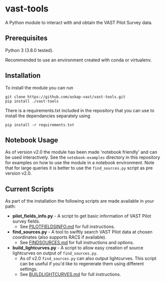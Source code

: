 # vast-tools

A Python module to interact with and obtain the VAST Pilot Survey data.

## Prerequisites

Python 3 (3.8.0 tested).

Recommended to use an environment created with conda or virtualenv.

## Installation

To install the module you can run
```
git clone https://github.com/askap-vast/vast-tools.git
pip install ./vast-tools
```

There is a requirements.txt included in the repository that you can use to install the dependancies separately using
```
pip install -r requirements.txt
````

## Notebook Usage

As of version v2.0 the module has been made 'notebook friendly' and can be used interactively. See the `notebook-examples` directory in this repository for examples on how to use the module in a notebook environment. Note that for large queries it is better to use the `find_sources.py` script as pre version v2.0.

## Current Scripts
As part of the installation the following scripts are made available in your path:

* **pilot\_fields\_info.py** - A script to get basic information of VAST Pilot survey fields.
    - See [PILOTFIELDSINFO.md](PILOTFIELDSINFO.md) for full instructions.
* **find\_sources.py** - A tool to swiftly search VAST Pilot data at chosen coordinates (also supports RACS if available).
    - See [FINDSOURCES.md](FINDSOURCES.md) for full instructions and options.
* **build\_lightcurves.py** - A script to allow easy creation of source lightcurves on output of `find_sources.py`.
    - As of v2.0 `find_sources.py` can also output lightcurves. This script can be useful if you'd like to regenerate them using different settings.
    - See [BUILDLIGHTCURVES.md](BUILDLIGHTCURVES.md) for full instructions.
